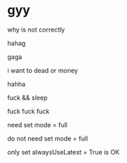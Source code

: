 # gyy

why is not correctly

hahag

gaga

i want to dead or money

hahha


fuck && sleep


fuck fuck fuck

need set mode = full


do not need set mode = full

only set alwaysUseLatest = True is OK
